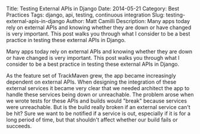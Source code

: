 Title: Testing External APIs in Django
Date: 2014-05-21
Category: Best Practices
Tags: django, api, testing, continuous integration
Slug: testing-external-apis-in-django
Author: Matt Camilli
Description: Many apps today rely on external APIs and knowing whether they are
down or have changed is very important. This post walks you through what
I consider to be a best practice in testing these external APIs in Django.

Many apps today rely on external APIs and knowing whether they are
down or have changed is very important. This post walks you through what
I consider to be a best practice in testing these external APIs in Django.

As the feature set of TrackMaven grew, the app became increasingly dependent on
external APIs. When designing the integration of these external services it
became very clear that we needed architect the app to handle these services
being down or unreachable. The problem arose when we wrote tests for these APIs
and builds would "break" because services were unreachable. But is the build
really broken if an external service can't be hit? Sure we want to be notified
if a service is out, especially if it is for a long period of time, but that
shouldn't affect whether our build fails or succeeds. 




